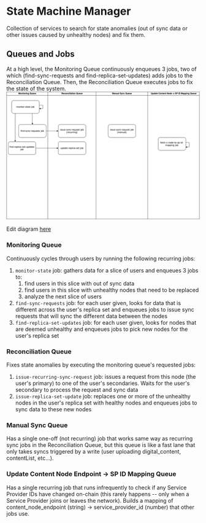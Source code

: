 # State Machine Manager

Collection of services to search for state anomalies (out of sync data or other issues caused by unhealthy nodes) and fix them.

## Queues and Jobs
At a high level, the Monitoring Queue continuously enqueues 3 jobs, two of which (find-sync-requests and find-replica-set-updates) adds jobs to the Reconciliation Queue. Then, the Reconciliation Queue executes jobs to fix the state of the system.
![State Machine Queues](StateMachineQueues.png)

Edit diagram [here](https://viewer.diagrams.net/?tags=%7B%7D&highlight=0000ff&edit=_blank&layers=1&nav=1&title=StateMachineDemo.drawio#R7Vpdk5s2FP01nmkf6IBkA37MOps0nWwnrdsm6UtHCzJoV0hEiNjk11eA%2BDK28W7Wxu3uyy66%2BuSew7lXkidwEW3eChSHN9zHdAJMfzOBrycAWABO1b%2FckpUWF9ilIRDE140aw5J8w9poamtKfJx0GkrOqSRx1%2BhxxrAnOzYkBF93m6047c4aowD3DEsP0b71I%2FFlqK2WaTYVP2MShHpqd6YrbpF3HwieMj0f4wyXNRGqhtFNkxD5fN0ywesJXAjOZfkUbRaY5m6tPFb2e7Ontl6ywEwe08FxsO3NnZU1t33kutDQI3xFNNVu0AuVWeWXZE0iitQrwatQRlQZLfXohYT671HG03ziRCofVKUrVRJSA2yqcuEb7OtS7YO8QNEtple1AxeccqGqChfmAwl%2BX6ORT7viTL5BEaE5yf7CwkcMabOe0FVFREnA1LOn3ILVeFd9P1UvjoXEm5ZJ%2B%2B0t5hGWIlNNdK2jIdTsrsBfN1RxK5TDFkucqTYiTc%2BgHrnBST1oqI6EDfRgu%2BGMSC4IC5T9txSn%2BEgg22ABc6ev9rJm2Hkt94DpqdyT3f5BeRAsif0L%2FZv9s3h3f8cNOOs5APvqg9dFLmTIA84QvW6sW0xt2rznPNb%2BusNSZtpfKJW86028IfJT3v0nZ6aLn1tVrzd66KKQVQWmXrjsNauKn9t1TbeiVPVrsd4CNXL5W%2B6Vh31MSngqPLynjavVGIkAywMun%2B7mgMAUSfK1u6inx9seF2%2FwKLzBfxpw5zsBL7q%2BEgJlrQYxJ0wmrZE%2F5IZGiGddIbbAbIs75YANk%2BqVPU5r3R0h0qZSw9FhnP0l5VWFkRRAvVINLBBvCrSqevUU5P%2BjUrQNpcFS6bV5x2%2BrsdUyy%2BHLlj1uN8zNubYOicTLGBWIrlV%2BtqXxFxFy90axo2MwHIzBlr0ryMxOpDnT01FjRZhvJBnzDIG%2FpDjJv4j%2FIT962B9DmWNzNGs%2BNkGcExNE4JgSDxkJlkYa%2B0pFXmgyTBOrSxMwOk2sUXLVEbOJ3W3OkDr2Joa9L%2FR37HHmEUrUzJxd1G5K19Y7qfbuyj3r7grMT6dsJElS3Il9laaZPwjspSLf5f74zBUOHmSIfWmBEPZPLJ6ML2Xga8fClxj4UIacNQb2ltrPo28QS1HeZ6lk4BI1eAb6DoPmeU%2B4TphdHtLgqMDmuQvwnsOuS92JQGuMFLM56eocczXHnCc86KpeuJWaHtrEDx52lSnPaMeb8AW%2Fg3vsQfzgnk3hmfDrHyP%2BWeQtyrZQ3sKFYP%2FK%2FdxgKDFFUS6NWlLN5Qf1553qZd6gOH6yW54B0TscAt354HHcmSMiOGGWucLSCw3PYAoiQ3IjiQ3iG1GNxrNLOA%2FQ%2FOis056NHBaBM4qs6luj6rkU1foGafet0bam1tpcC3U5jDMkzkeI8UEJG1Tk6jMcDqnfK8m7b4jq8xFNM2ht0adcmO7VMOihN1H1zzrqTVTnKmpwXQ9tD7UrHnnVpYrNL03K5s0veeD1vw%3D%3D)

### Monitoring Queue
Continuously cycles through users by running the following recurring jobs:
1. `monitor-state` job: gathers data for a slice of users and enqueues 3 jobs to:
    1. find users in this slice with out of sync data
    2. find users in this slice with unhealthy nodes that need to be replaced
    3. analyze the next slice of users
2. `find-sync-requests` job: for each user given, looks for data that is different across the user's replica set and enqueues jobs to issue sync requests that will sync the different data between the nodes
3. `find-replica-set-updates` job: for each user given, looks for nodes that are deemed unhealthy and enqueues jobs to pick new nodes for the user's replica set

### Reconciliation Queue
Fixes state anomalies by executing the monitoring queue's requested jobs:
1. `issue-recurring-sync-request` job: issues a request from this node (the user's primary) to one of the user's secondaries. Waits for the user's secondary to process the request and sync data
2. `issue-replica-set-update` job: replaces one or more of the unhealthy nodes in the user's replica set with healthy nodes and enqueues jobs to sync data to these new nodes

### Manual Sync Queue
Has a single one-off (not recurring) job that works same way as recurring sync jobs in the Reconciliation Queue, but this queue is like a fast lane that only takes syncs triggered by a write (user uploading digital_content, contentList, etc...).

### Update Content Node Endpoint -> SP ID Mapping Queue
Has a single recurring job that runs infrequently to check if any Service Provider IDs have changed on-chain (this rarely happens -- only when a Service Provider joins or leaves the network). Builds a mapping of content_node_endpoint (string) -> service_provider_id (number) that other jobs use.

